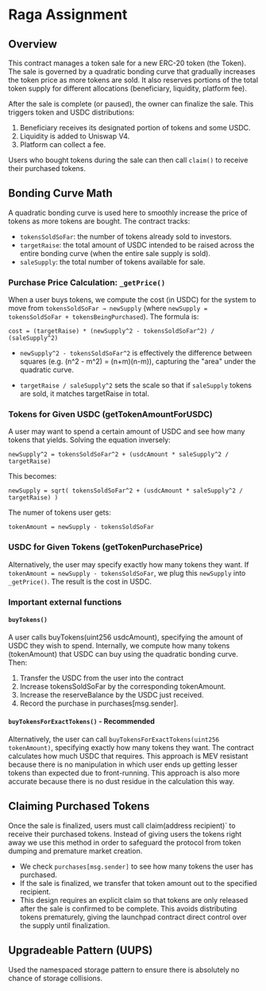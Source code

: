 # Raga Assignment

## Overview
This contract manages a token sale for a new ERC-20 token (the Token). The sale is governed by a quadratic bonding curve that gradually increases the token price as more tokens are sold. It also reserves portions of the total token supply for different allocations (beneficiary, liquidity, platform fee).

After the sale is complete (or paused), the owner can finalize the sale. This triggers token and USDC distributions:

1. Beneficiary receives its designated portion of tokens and some USDC.
2. Liquidity is added to Uniswap V4.
3. Platform can collect a fee.

Users who bought tokens during the sale can then call `claim()` to receive their purchased tokens.

## Bonding Curve Math
A quadratic bonding curve is used here to smoothly increase the price of tokens as more tokens are bought. The contract tracks:

* `tokensSoldSoFar`: the number of tokens already sold to investors.
* `targetRaise`: the total amount of USDC intended to be raised across the entire bonding curve (when the entire sale supply is sold).
* `saleSupply`: the total number of tokens available for sale.

### Purchase Price Calculation: `_getPrice()`
When a user buys tokens, we compute the cost (in USDC) for the system to move from `tokensSoldSoFar → newSupply` (where `newSupply = tokensSoldSoFar + tokensBeingPurchased`). The formula is:
```
cost = (targetRaise) * (newSupply^2 - tokensSoldSoFar^2) / (saleSupply^2)
```

* `newSupply^2 - tokensSoldSoFar^2` is effectively the difference between squares (e.g. (n^2 - m^2) = (n+m)(n-m)), capturing the "area" under the quadratic curve.

* `targetRaise / saleSupply^2` sets the scale so that if `saleSupply` tokens are sold, it matches targetRaise in total.

### Tokens for Given USDC (getTokenAmountForUSDC)
A user may want to spend a certain amount of USDC and see how many tokens that yields. Solving the equation inversely:

```
newSupply^2 = tokensSoldSoFar^2 + (usdcAmount * saleSupply^2 / targetRaise)
```
This becomes:
```
newSupply = sqrt( tokensSoldSoFar^2 + (usdcAmount * saleSupply^2 / targetRaise) )
```
The numer of tokens user gets:
```
tokenAmount = newSupply - tokensSoldSoFar
```

### USDC for Given Tokens (getTokenPurchasePrice)
Alternatively, the user may specify exactly how many tokens they want. If `tokenAmount = newSupply - tokensSoldSoFar`, we plug this `newSupply` into `_getPrice()`. The result is the cost in USDC.

### Important external functions
#### `buyTokens()`
A user calls buyTokens(uint256 usdcAmount), specifying the amount of USDC they wish to spend. Internally, we compute how many tokens (tokenAmount) that USDC can buy using the quadratic bonding curve. Then:

1. Transfer the USDC from the user into the contract
2. Increase tokensSoldSoFar by the corresponding tokenAmount.
3. Increase the reserveBalance by the USDC just received.
4. Record the purchase in purchases[msg.sender].

#### `buyTokensForExactTokens()` - Recommended
Alternatively, the user can call `buyTokensForExactTokens(uint256 tokenAmount)`, specifying exactly how many tokens they want. The contract calculates how much USDC that requires. This approach is MEV resistant because there is no manipulation in which user ends up getting lesser tokens than expected due to front-running. This approach is also more accurate because there is no dust residue in the calculation this way.

## Claiming Purchased Tokens
Once the sale is finalized, users must call claim(address recipient)` to receive their purchased tokens. Instead of giving users the tokens right away we use this method in order to safeguard the protocol from token dumping and premature market creation.

* We check `purchases[msg.sender]` to see how many tokens the user has purchased.
* If the sale is finalized, we transfer that token amount out to the specified recipient.
* This design requires an explicit claim so that tokens are only released after the sale is confirmed to be complete. This avoids distributing tokens prematurely, giving the launchpad contract direct control over the supply until finalization.

## Upgradeable Pattern (UUPS)
Used the namespaced storage pattern to ensure there is absolutely no chance of storage collisions.

